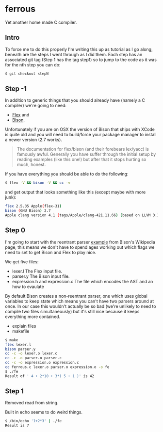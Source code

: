 ferrous
=======

Yet another home made C compiler.

Intro
-----
To force me to do this properly I'm writing this up as tutorial as I go along,
beneath are the steps I went through as I did them.
Each step has an associated git tag (Step 1 has the tag step1) so to jump to
the code as it was for the nth step you can do:
```bash
$ git checkout stepN
```

Step -1
-------
In addition to generic things that you should already have 
(namely a C compiler) we're going to need:

* [Flex](http://en.wikipedia.org/wiki/Flex_lexical_analyser) and 
* [Bison](http://en.wikipedia.org/wiki/GNU_bison).

Unfortunately if you are on OSX the version of Bison that ships with XCode is 
quite old and you will need to build/force your package manager to install
a newer version (2.7 works).

> The documentation for flex/bison (and their forebears lex/yacc) 
> is famously awful. Generally you 
> have suffer through the initial setup by reading examples
> (like this one!) but after that it stops hurting so much, honest.

If you have everything you should be able to do the following:
```bash
$ flex -V && bison -V && cc -v
```
and get output that looks something like this (except maybe with more junk):
```bash
flex 2.5.35 Apple(flex-31)
bison (GNU Bison) 2.7
Apple clang version 4.1 (tags/Apple/clang-421.11.66) (based on LLVM 3.1svn)
```

Step 0
------
I'm going to start with the reentrant parser [example](http://en.wikipedia.org/wiki/GNU_bison) 
from Bison's Wikipedia page, this means we don't have to spend ages 
working out which flags we need to set to get Bison and Flex to play nice.

We get five files:

*   lexer.l
    The Flex input file.
*   parser.y
    The Bison input file.
*   expression.h and expression.c
    The file which encodes the AST and an how to evaulate 

By default Bison creates a non-reentrant parser, one which uses global 
variables to keep state which means you can't have two parsers around at once.
In our case this wouldn't actually be so bad (we're unlikely to need to compile
two files simultaneously) but it's still nice because it keeps everything more 
contained.

* explain files
* makefile

```bash
$ make
flex lexer.l
bison parser.y
cc -c -o lexer.o lexer.c
cc -c -o parser.o parser.c
cc -c -o expression.o expression.c
cc ferrous.c lexer.o parser.o expression.o -o fe
$ ./fe
Result of ' 4 + 2*10 + 3*( 5 + 1 )' is 42
```

Step 1
------

Removed read from string.

Built in echo seems to do weird things.
```bash
$ /bin/echo '1+2*3' | ./fe
Result is 7
```

